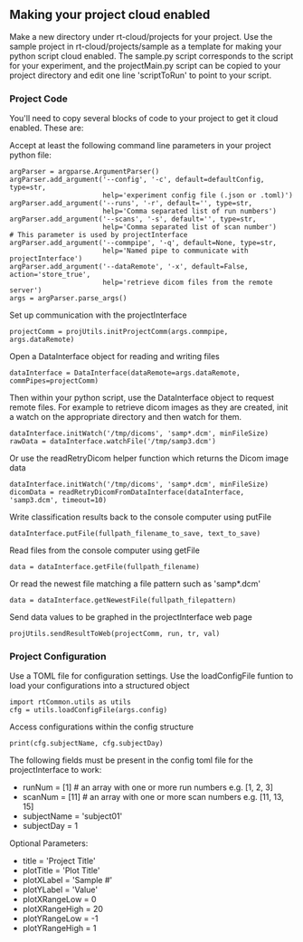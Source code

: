 ## Making your project cloud enabled
Make a new directory under rt-cloud/projects for your project.
Use the sample project in rt-cloud/projects/sample as a template for making your python script cloud enabled. The sample.py script corresponds to the script for your experiment, and the projectMain.py script can be copied to your project directory and edit one line 'scriptToRun' to point to your script.

### Project Code
You'll need to copy several blocks of code to your project to get it cloud enabled. These are:

Accept at least the following command line parameters in your project python file:

    argParser = argparse.ArgumentParser()
    argParser.add_argument('--config', '-c', default=defaultConfig, type=str,
                           help='experiment config file (.json or .toml)')
    argParser.add_argument('--runs', '-r', default='', type=str,
                           help='Comma separated list of run numbers')
    argParser.add_argument('--scans', '-s', default='', type=str,
                           help='Comma separated list of scan number')
    # This parameter is used by projectInterface
    argParser.add_argument('--commpipe', '-q', default=None, type=str,
                           help='Named pipe to communicate with projectInterface')
    argParser.add_argument('--dataRemote', '-x', default=False, action='store_true',
                           help='retrieve dicom files from the remote server')
    args = argParser.parse_args()

Set up communication with the projectInterface

    projectComm = projUtils.initProjectComm(args.commpipe, args.dataRemote)

Open a DataInterface object for reading and writing files

    dataInterface = DataInterface(dataRemote=args.dataRemote, commPipes=projectComm)

Then within your python script, use the DataInterface object to request remote files. For example to retrieve dicom images as they are created, init a watch on the appropriate directory and then watch for them.

    dataInterface.initWatch('/tmp/dicoms', 'samp*.dcm', minFileSize)
    rawData = dataInterface.watchFile('/tmp/samp3.dcm')

Or use the readRetryDicom helper function which returns the Dicom image data

    dataInterface.initWatch('/tmp/dicoms', 'samp*.dcm', minFileSize)
    dicomData = readRetryDicomFromDataInterface(dataInterface, 'samp3.dcm', timeout=10)

Write classification results back to the console computer using putFile

    dataInterface.putFile(fullpath_filename_to_save, text_to_save)

Read files from the console computer using getFile

    data = dataInterface.getFile(fullpath_filename)

Or read the newest file matching a file pattern such as 'samp*.dcm'

    data = dataInterface.getNewestFile(fullpath_filepattern)

Send data values to be graphed in the projectInterface web page

    projUtils.sendResultToWeb(projectComm, run, tr, val)

### Project Configuration
Use a TOML file for configuration settings. Use the loadConfigFile funtion to load your configurations into a structured object

    import rtCommon.utils as utils
    cfg = utils.loadConfigFile(args.config)

Access configurations within the config structure

    print(cfg.subjectName, cfg.subjectDay)

The following fields must be present in the config toml file for the projectInterface to work:
  - runNum = [1]    # an array with one or more run numbers e.g. [1, 2, 3]
  - scanNum = [11]  # an array with one or more scan numbers e.g.  [11, 13, 15]
  - subjectName = 'subject01'
  - subjectDay = 1

  Optional Parameters:
  - title = 'Project Title'
  - plotTitle = 'Plot Title'
  - plotXLabel = 'Sample #'
  - plotYLabel = 'Value'
  - plotXRangeLow = 0
  - plotXRangeHigh = 20
  - plotYRangeLow = -1
  - plotYRangeHigh = 1
